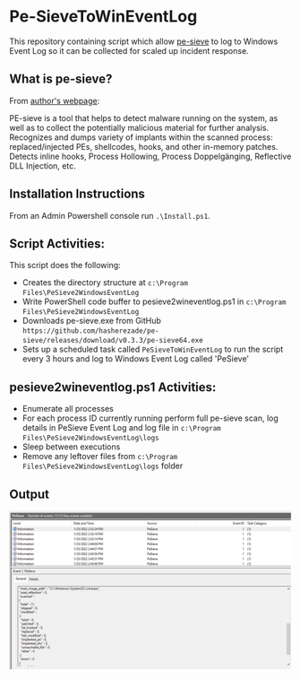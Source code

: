 # Pe-SieveToWinEventLog

This repository containing script which allow [pe-sieve](https://github.com/hasherezade/pe-sieve) to log to Windows Event Log so it can be collected for scaled up incident response.

## What is pe-sieve?

From [author's webpage](https://github.com/hasherezade/pe-sieve):

PE-sieve is a tool that helps to detect malware running on the system, as well as to collect the potentially malicious material for further analysis. Recognizes and dumps variety of implants within the scanned process: replaced/injected PEs, shellcodes, hooks, and other in-memory patches.
Detects inline hooks, Process Hollowing, Process Doppelgänging, Reflective DLL Injection, etc.


## Installation Instructions

From an Admin Powershell console run ```.\Install.ps1```. 

## Script Activities:

This script does the following:

* Creates the directory structure at ```c:\Program Files\PeSieve2WindowsEventLog```
* Write PowerShell code buffer to pesieve2wineventlog.ps1 in ```c:\Program Files\PeSieve2WindowsEventLog```
* Downloads pe-sieve.exe from GitHub ```https://github.com/hasherezade/pe-sieve/releases/download/v0.3.3/pe-sieve64.exe```
* Sets up a scheduled task called ```PeSieveToWinEventLog``` to run the script every 3 hours and log to Windows Event Log called 'PeSieve'

## pesieve2wineventlog.ps1 Activities:

* Enumerate all processes 
* For each process ID currently running perform full pe-sieve scan, log details in PeSieve Event Log and log file in ```c:\Program Files\PeSieve2WindowsEventLog\logs```
* Sleep between executions 
* Remove any leftover files from ```c:\Program Files\PeSieve2WindowsEventLog\logs``` folder

## Output 

![](./pic/output.png)
